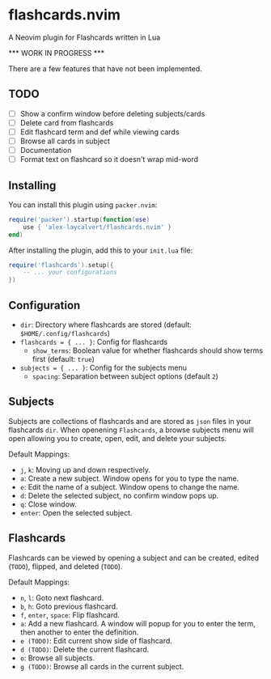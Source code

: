 # flashcards.nvim

A Neovim plugin for Flashcards written in Lua

*** WORK IN PROGRESS ***

There are a few features that have not been implemented.

## TODO

- [ ] Show a confirm window before deleting subjects/cards
- [ ] Delete card from flashcards
- [ ] Edit flashcard term and def while viewing cards
- [ ] Browse all cards in subject
- [ ] Documentation
- [ ] Format text on flashcard so it doesn't wrap mid-word

## Installing

You can install this plugin using `packer.nvim`:

```lua
require('packer').startup(function(use)
    use { 'alex-laycalvert/flashcards.nvim' }
end)
```

After installing the plugin, add this to your `init.lua` file:

```lua
require('flashcards').setup({
    -- ... your configurations
})
```

## Configuration

- `dir`: Directory where flashcards are stored (default: `$HOME/.config/flashcards`)
- `flashcards = { ... }`: Config for flashcards
  - `show_terms`: Boolean value for whether flashcards should show terms first (default: `true`)
- `subjects = { ... }`: Config for the subjects menu
  - `spacing`: Separation between subject options (default `2`)

## Subjects

Subjects are collections of flashcards and are stored as `json` files in your
flashcards `dir`. When openening `Flashcards`, a browse subjects menu will open
allowing you to create, open, edit, and delete your subjects.

Default Mappings:
- `j`, `k`: Moving up and down respectively.
- `a`: Create a new subject. Window opens for you to type the name.
- `e`: Edit the name of a subject. Window opens to change the name.
- `d`: Delete the selected subject, no confirm window pops up.
- `q`: Close window.
- `enter`: Open the selected subject.

## Flashcards

Flashcards can be viewed by opening a subject and can be
created, edited (`TODO`), flipped, and deleted (`TODO`).

Default Mappings:
- `n`, `l`: Goto next flashcard.
- `b`, `h`: Goto previous flashcard.
- `f`, `enter`, `space`: Flip flashcard.
- `a`: Add a new flashcard. A window will popup for you to enter the term, then
       another to enter the definition.
- `e (TODO)`: Edit current show side of flashcard.
- `d (TODO)`: Delete the current flashcard.
- `o`: Browse all subjects.
- `g (TODO)`: Browse all cards in the current subject.
